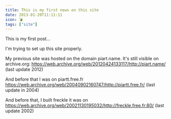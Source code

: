 ```yaml
---
title: This is my first news on this site
date: 2013-01-20T11:11:11
icon: 💣
tags: ["site"]
---
```


This is my first post...

I'm trying to set up this site properly.

My previous site was hosted on the domain piart.name. It's still visible on archive.org: https://web.archive.org/web/20120424133117/http://piart.name/ (last update 2012)

And before that I was on piartt.free.fr https://web.archive.org/web/20040902160747/http://piartt.free.fr/ (last update in 2004)

And before that, I built freckle it was on https://web.archive.org/web/20021130195032/http://freckle.free.fr:80/ (last update 2002)
